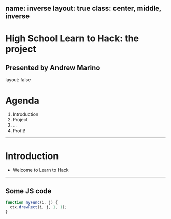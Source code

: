 name: inverse
layout: true
class: center, middle, inverse
---
# High School Learn to Hack: the project
Presented by Andrew Marino
---
layout: false
# Agenda

1. Introduction
2. Project 
3. ...
4. Profit!
---
# Introduction
* Welcome to Learn to Hack
---
## Some JS code
```javascript
function myFunc(i, j) {
  ctx.drawRect(i, j, 1, 1);  
}
```

